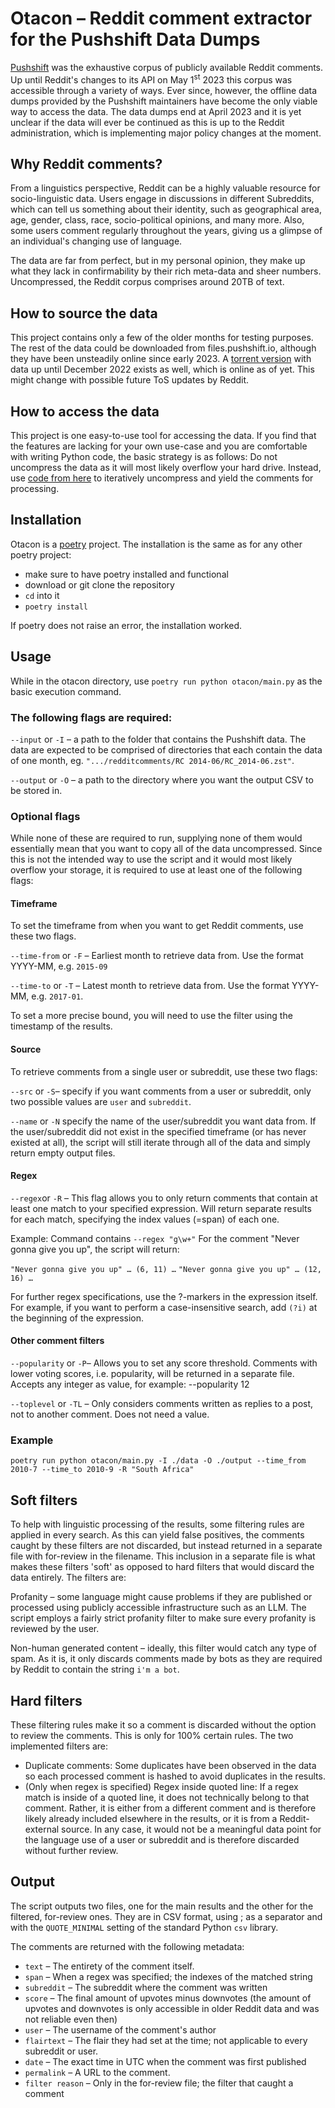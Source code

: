 # Otacon – Reddit comment extractor for the Pushshift Data Dumps

[Pushshift](https://pushshift.io) was the exhaustive corpus of publicly available Reddit comments. Up until Reddit's changes to its API on May 1<sup>st</sup> 2023 this corpus was accessible through a variety of ways. Ever since, however, the offline data dumps provided by the Pushshift maintainers have become the only viable way to access the data. The data dumps end at April 2023 and it is yet unclear if the data will ever be continued as this is up to the Reddit administration, which is implementing major policy changes at the moment.


## Why Reddit comments?

From a linguistics perspective, Reddit can be a highly valuable resource for socio-linguistic data. Users engage in discussions in different Subreddits, which can tell us something about their identity, such as geographical area, age, gender,  class, race, socio-political opinions, and many more. Also, some users comment regularly throughout the years, giving us a glimpse of an individual's changing use of language.

The data are far from perfect, but in my personal opinion, they make up what they lack in confirmability by their rich meta-data and sheer numbers. Uncompressed, the Reddit corpus comprises around 20TB of text.

## How to source the data

This project contains only a few of the older months for testing purposes. The rest of the data could be downloaded from files.pushshift.io, although they have been unsteadily online since early 2023. A [torrent version](https://academictorrents.com/details/7c0645c94321311bb05bd879ddee4d0eba08aaee) with data up until December 2022 exists as well, which is online as of yet. This might change with possible future ToS updates by Reddit.

## How to access the data

This project is one easy-to-use tool for accessing the data. If you find that the features are lacking for your own use-case and you are comfortable with writing Python code, the basic strategy is as follows:
Do not uncompress the data as it will most likely overflow your hard drive. Instead, use [code from here](https://github.com/Watchful1/PushshiftDumps) to iteratively uncompress and yield the comments for processing.

## Installation

Otacon is a [poetry](https://python-poetry.org) project. The installation is the same as for any other poetry project:
* make sure to have poetry installed and functional
* download or git clone the repository
* `cd` into it
* `poetry install`

If poetry does not raise an error, the installation worked.

## Usage

While in the otacon directory, use `poetry run python otacon/main.py` as the basic execution command.

### The following flags are required:

`--input` or `-I` – a path to the folder that contains the Pushshift data. The data are expected to be comprised of directories that each contain the data of one month, eg. `".../redditcomments/RC 2014-06/RC_2014-06.zst"`.

`--output` or `-O` – a path to the directory where you want the output CSV to be stored in.

### Optional flags

While none of these are required to run, supplying none of them would essentially mean that you want to copy all of the data uncompressed. Since this is not the intended way to use the script and it would most likely overflow your storage, it is required to use at least one of the following flags:

#### Timeframe

To set the timeframe from when you want to get Reddit comments, use these two flags.

`--time-from` or `-F` – Earliest month to retrieve data from. Use the format YYYY-MM, e.g. `2015-09`

`--time-to` or `-T` – Latest month to retrieve data from. Use the format YYYY-MM, e.g. `2017-01`.

To set a more precise bound, you will need to use the filter using the timestamp of the results.

#### Source

To retrieve comments from a single user or subreddit, use these two flags:

`--src`  or `-S`– specify if you want comments from a user or subreddit, only two possible values are `user` and `subreddit`.

`--name` or `-N` specify the name of the user/subreddit you want data from. If the user/subreddit did not exist in the specified timeframe (or has never existed at all), the script will still iterate through all of the data and simply return empty output files.

#### Regex

`--regex`or `-R` – This flag allows you to only return comments that contain at least one match to your specified expression. Will return separate results for each match, specifying the index values (=span) of each one.

Example:
Command contains `--regex "g\w+"`
For the comment "Never gonna give you up", the script will return:

`"Never gonna give you up" … (6, 11) …`
`"Never gonna give you up" … (12, 16) …`

For further regex specifications, use the ?-markers in the expression itself. For example, if you want to perform a case-insensitive search, add `(?i)` at the beginning of the expression.

#### Other comment filters

`--popularity`  or `-P`– Allows you to set any score threshold. Comments with lower voting scores, i.e. popularity, will be returned in a separate file. Accepts any integer as value, for example: --popularity 12

`--toplevel` or `-TL` – Only considers comments written as replies to a post, not to another comment. Does not need a value.

### Example

`poetry run python otacon/main.py -I ./data -O ./output --time_from 2010-7 --time_to 2010-9 -R "South Africa"`


## Soft filters

To help with linguistic processing of the results, some filtering rules are applied in every search. As this can yield false positives, the comments caught by these filters are not discarded, but instead returned in a separate file with for-review in the filename. This inclusion in a separate file is what makes these filters 'soft' as opposed to hard filters that would discard the data entirely. The filters are:

Profanity – some language might cause problems if they are published or processed using publicly accessible infrastructure such as an LLM. The script employs a fairly strict profanity filter to make sure every profanity is reviewed by the user.

Non-human generated content – ideally, this filter would catch any type of spam. As it is, it only discards comments made by bots as they are required by Reddit to contain the string `i'm a bot`.


## Hard filters

These filtering rules make it so a comment is discarded without the option to review the comments. This is only for 100% certain rules. The two implemented filters are:

* Duplicate comments: Some duplicates have been observed in the data so each processed comment is hashed to avoid duplicates in the results.
* (Only when regex is specified) Regex inside quoted line: If a regex match is inside of a quoted line, it does not technically belong to that comment. Rather, it is either from a different comment and is therefore likely already included elsewhere in the results, or it is from a Reddit-external source. In any case, it would not be a meaningful data point for the language use of a user or subreddit and is therefore discarded without further review.

## Output

The script outputs two files, one for the main results and the other for the filtered, for-review ones. They are in CSV format, using ; as a separator and with the `QUOTE_MINIMAL` setting of the standard Python `csv` library.

The comments are returned with the following metadata:

* `text` – The entirety of the comment itself.
* `span` – When a regex was specified; the indexes of the matched string
* `subreddit` – The subreddit where the comment was written
* `score` – The final amount of upvotes minus downvotes (the amount of upvotes and downvotes is only accessible in older Reddit data and was not reliable even then)
* `user` – The username of the comment's author
* `flairtext` – The flair they had set at the time; not applicable to every subreddit or user.
* `date` – The exact time in UTC when the comment was first published
* `permalink` – A URL to the comment.
* `filter reason` – Only in the for-review file; the filter that caught a comment